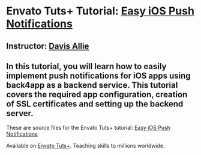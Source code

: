 # Envato Tuts+ Tutorial: [Easy iOS Push Notifications][published url]
## Instructor: [Davis Allie][instructor url]


In this tutorial, you will learn how to easily implement push notifications for iOS apps using back4app as a backend service. This tutorial covers the required app configuration, creation of SSL certificates and setting up the backend server.
------

These are source files for the Envato Tuts+ tutorial: [Easy iOS Push Notifications][published url]

Available on [Envato Tuts+](https://tutsplus.com). Teaching skills to millions worldwide.

[published url]: http://code.tutsplus.com/tutorials/easy-ios-push-notifications--cms-27934
[instructor url]: https://tutsplus.com/authors/davis-allie
